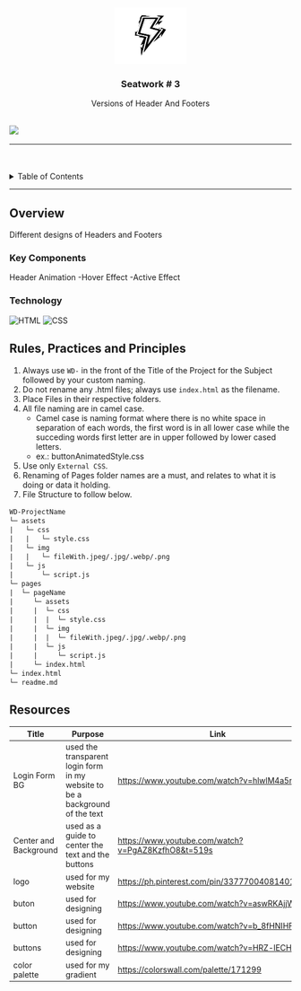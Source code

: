 <a name="readme-top">

<br/>

<br />
<div align="center">
  <a href="https://github.com/Joshish01">
  <!-- TODO: If you want to add logo or banner you can add it here -->
    <img src="/assets/img/logo.jpg" alt="" width="130" height="100">
  </a>
<!-- TODO: Change Title to the name of the title of your Project -->
  <h3 align="center">Seatwork # 3</h3>
</div>
<!-- TODO: Make a short description -->
<div align="center">
  Versions of Header And Footers
</div>

<br />

<!-- TODO: Change the zyx-0314 into your github username  -->
<!-- TODO: Change the WD-Template-Project into the same name of your folder -->
![](https://visit-counter.vercel.app/counter.png?page=Joshish01/WD-Header-and-Footer)

---

<br />
<br />

<!-- TODO: If you want to add more layers for your readme -->
<details>
  <summary>Table of Contents</summary>
  <ol>
    <li>
      <a href="#overview">Overview</a>
      <ol>
        <li>
          <a href="#key-components">Key Components</a>
        </li>
        <li>
          <a href="#technology">Technology</a>
        </li>
      </ol>
    </li>
    <li>
      <a href="#rule,-practices-and-principles">Rules, Practices and Principles</a>
    </li>
    <li>
      <a href="#resources">Resources</a>
    </li>
  </ol>
</details>

---

## Overview

<!-- TODO: To be changed -->
<!-- The following are just sample -->
Different designs of Headers and Footers

### Key Components
<!-- TODO: List of Key Components -->
<!-- The following are just sample -->
Header Animation
-Hover Effect
-Active Effect


### Technology
<!-- TODO: List of Technology Used -->
![HTML](https://img.shields.io/badge/HTML-E34F26?style=for-the-badge&logo=html5&logoColor=white)
![CSS](https://img.shields.io/badge/CSS-1572B6?style=for-the-badge&logo=css3&logoColor=white)

## Rules, Practices and Principles
1. Always use `WD-` in the front of the Title of the Project for the Subject followed by your custom naming.
2. Do not rename any .html files; always use `index.html` as the filename.
3. Place Files in their respective folders.
4. All file naming are in camel case.
   - Camel case is naming format where there is no white space in separation of each words, the first word is in all lower case while the succeding words first letter are in upper followed by lower cased letters.
   - ex.: buttonAnimatedStyle.css
5. Use only `External CSS`.
6. Renaming of Pages folder names are a must, and relates to what it is doing or data it holding.
7. File Structure to follow below.

```
WD-ProjectName
└─ assets
|   └─ css
|   |   └─ style.css
|   └─ img
|   |   └─ fileWith.jpeg/.jpg/.webp/.png
|   └─ js
|       └─ script.js
└─ pages
|  └─ pageName
|     └─ assets
|     |  └─ css
|     |  |  └─ style.css
|     |  └─ img
|     |  |  └─ fileWith.jpeg/.jpg/.webp/.png
|     |  └─ js
|     |     └─ script.js
|     └─ index.html
└─ index.html
└─ readme.md
```

## Resources

<!-- TODO: Add References -->
| Title | Purpose | Link |
|-|-|-|
| Login Form BG | used the transparent login form in my website to be a background of the text  | https://www.youtube.com/watch?v=hlwlM4a5rxg |
|Center and Background | used as a guide to center the text and the buttons | https://www.youtube.com/watch?v=PgAZ8KzfhO8&t=519s
|      logo       |    used for my website        |https://ph.pinterest.com/pin/337770040814017761/
|       buton     |    used for designing          |https://www.youtube.com/watch?v=aswRKAjjWuE
|     button       |      used for designing       |https://www.youtube.com/watch?v=b_8fHNIHFk4
| buttons | used for designing | https://www.youtube.com/watch?v=HRZ-lECHQa8
| color palette | used for my gradient | https://colorswall.com/palette/171299